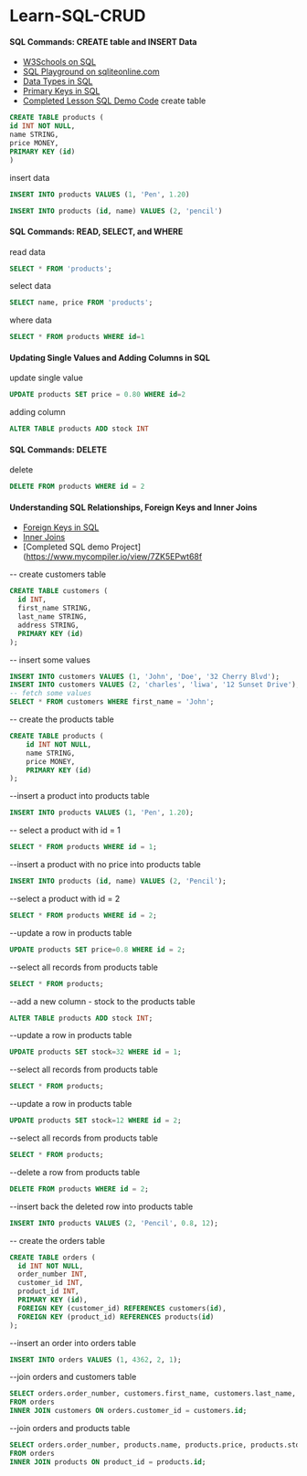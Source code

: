 # Learn-SQL-CRUD

#### SQL Commands: CREATE table and INSERT Data
- [W3Schools on SQL](https://www.w3schools.com/sql/)
- [SQL Playground on sqliteonline.com](https://sqliteonline.com/#fiddle-5bbdbaef7288bo2ajn2wly03)
- [Data Types in SQL](https://www.w3schools.com/sql/sql_datatypes.asp)
- [Primary Keys in SQL](https://www.w3schools.com/sql/sql_primarykey.asp)
- [Completed Lesson SQL Demo Code](https://www.mycompiler.io/view/08q0XDT7TFp)
create table
```sql
CREATE TABLE products (
id INT NOT NULL,
name STRING,
price MONEY,
PRIMARY KEY (id)
)
```
insert data
```sql
INSERT INTO products VALUES (1, 'Pen', 1.20)
```
```sql
INSERT INTO products (id, name) VALUES (2, 'pencil')
```

#### SQL Commands: READ, SELECT, and WHERE
read data
```sql
SELECT * FROM 'products';
```
select data
```sql
SELECT name, price FROM 'products';
```
where data
```sql
SELECT * FROM products WHERE id=1
```

#### Updating Single Values and Adding Columns in SQL
update single value
```sql
UPDATE products SET price = 0.80 WHERE id=2
```
adding column
```sql
ALTER TABLE products ADD stock INT
```

#### SQL Commands: DELETE
delete
```sql
DELETE FROM products WHERE id = 2
```

#### Understanding SQL Relationships, Foreign Keys and Inner Joins 
- [Foreign Keys in SQL](https://www.w3schools.com/sql/sql_foreignkey.asp)
- [Inner Joins](https://www.w3schools.com/sql/sql_join_inner.asp)
- [Completed SQL demo Project](https://www.mycompiler.io/view/7ZK5EPwt68f

-- create customers table
```sql
CREATE TABLE customers (
  id INT,
  first_name STRING,
  last_name STRING,
  address STRING,
  PRIMARY KEY (id)
);
```

-- insert some values
```sql
INSERT INTO customers VALUES (1, 'John', 'Doe', '32 Cherry Blvd');
INSERT INTO customers VALUES (2, 'charles', 'liwa', '12 Sunset Drive');
-- fetch some values
SELECT * FROM customers WHERE first_name = 'John';
```

-- create the products table
```sql
CREATE TABLE products (
    id INT NOT NULL,
    name STRING,
    price MONEY,
    PRIMARY KEY (id)
);
```

--insert a product into products table
```sql
INSERT INTO products VALUES (1, 'Pen', 1.20);
```
-- select a product with id = 1
```sql
SELECT * FROM products WHERE id = 1;
```
--insert a product with no price into products table
```sql
INSERT INTO products (id, name) VALUES (2, 'Pencil');
```
--select a product with id = 2
```sql
SELECT * FROM products WHERE id = 2;
```
--update a row in products table
```sql
UPDATE products SET price=0.8 WHERE id = 2;
```
--select all records from products table
```sql
SELECT * FROM products;
```
--add a new column - stock to the products table
```sql
ALTER TABLE products ADD stock INT;
```
--update a row in products table
```sql
UPDATE products SET stock=32 WHERE id = 1;
```
--select all records from products table
```sql
SELECT * FROM products;
```
--update a row in products table
```sql
UPDATE products SET stock=12 WHERE id = 2;
```
--select all records from products table
```sql
SELECT * FROM products;
```
--delete a row from products table
```sql
DELETE FROM products WHERE id = 2;
```
--insert back the deleted row into products table
```sql
INSERT INTO products VALUES (2, 'Pencil', 0.8, 12);
```
-- create the orders table
```sql
CREATE TABLE orders (
  id INT NOT NULL,
  order_number INT,
  customer_id INT,
  product_id INT,
  PRIMARY KEY (id),
  FOREIGN KEY (customer_id) REFERENCES customers(id),
  FOREIGN KEY (product_id) REFERENCES products(id)
);
```
--insert an order into orders table
```sql
INSERT INTO orders VALUES (1, 4362, 2, 1);
```
--join orders and customers table
```sql
SELECT orders.order_number, customers.first_name, customers.last_name, customers.address
FROM orders
INNER JOIN customers ON orders.customer_id = customers.id;
```
--join orders and products table
```sql
SELECT orders.order_number, products.name, products.price, products.stock
FROM orders
INNER JOIN products ON product_id = products.id;
```
